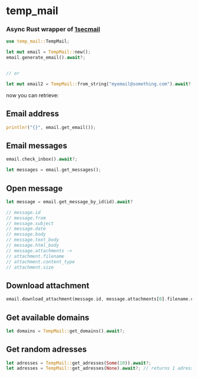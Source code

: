 # temp_mail

### Async Rust wrapper of [1secmail](https://www.1secmail.com/api)

```rust
use temp_mail::TempMail;

let mut email = TempMail::new();
email.generate_email().await?;


// or

let mut email2 = TempMail::from_string("myemail@something.com").await?;

```

now you can retrieve:

## Email address

```rust
println!("{}", email.get_email());
```

## Email messages

```rust
email.check_inbox().await?;

let messages = email.get_messages();

```

## Open message

```rust
let message = email.get_message_by_id(id).await?

// message.id
// message.from
// message.subject
// message.date
// message.body
// message.text_body
// message.html_body
// message.attachments ->
// attachment.filename
// attachment.content_type
// attachment.size

```

## Download attachment

```rust
email.download_attachment(message.id, message.attachments[0].filename.clone(),"file.extension".into()).await?; // not working for images for now
```

## Get available domains

```rust
let domains = TempMail::get_domains().await?;
```

## Get random adresses

```rust
let adresses = TempMail::get_adresses(Some(10)).await?;
let adresses = TempMail::get_adresses(None).await?; // returns 1 adress
```
